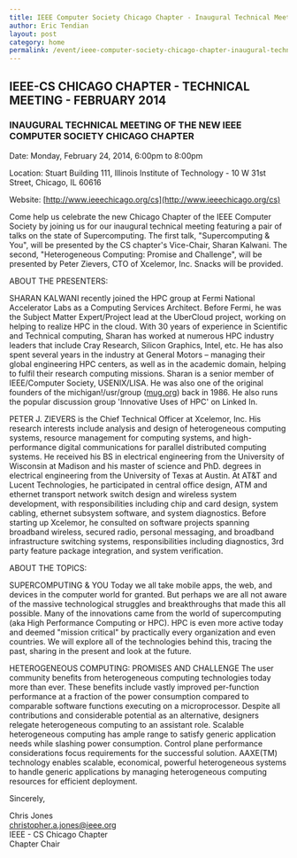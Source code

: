 ```yaml
---
title: IEEE Computer Society Chicago Chapter - Inaugural Technical Meeting
author: Eric Tendian
layout: post
category: home
permalink: /event/ieee-computer-society-chicago-chapter-inaugural-technical-meeting/
---
```


## IEEE-CS CHICAGO CHAPTER - TECHNICAL MEETING - FEBRUARY 2014

### INAUGURAL TECHNICAL MEETING OF THE NEW IEEE COMPUTER SOCIETY CHICAGO CHAPTER

Date: Monday, February 24, 2014, 6:00pm to 8:00pm

Location: Stuart Building 111, Illinois Institute of Technology - 10 W 31st Street, Chicago, IL 60616

Website: [http://www.ieeechicago.org/cs](http://www.ieeechicago.org/cs)

Come help us celebrate the new Chicago Chapter of the IEEE Computer Society by joining us for our inaugural technical meeting featuring a pair of talks on the state of Supercomputing. The first talk, "Supercomputing &amp; You", will be presented by the CS chapter's Vice-Chair, Sharan Kalwani. The second, "Heterogeneous Computing: Promise and Challenge", will be presented by Peter Zievers, CTO of Xcelemor, Inc. Snacks will be provided.

ABOUT THE PRESENTERS:

SHARAN KALWANI recently joined the HPC group at Fermi National Accelerator Labs as a Computing Services Architect. Before Fermi, he was the Subject Matter Expert/Project lead at the UberCloud project, working on helping to realize HPC in the cloud. With 30 years of experience in Scientific and Technical computing, Sharan has worked at numerous HPC industry leaders that include Cray Research, Silicon Graphics, Intel, etc. He has also spent several years in the industry at General Motors – managing their global engineering HPC centers, as well as in the academic domain, helping to fulfil their research computing missions. Sharan is a senior member of IEEE/Computer Society, USENIX/LISA. He was also one of the original founders of the michigan!/usr/group ([mug.org](http://mug.org/)) back in 1986. He also runs the popular discussion group 'Innovative Uses of HPC' on Linked In.

PETER J. ZIEVERS is the Chief Technical Officer at Xcelemor, Inc. His research interests include analysis and design of heterogeneous computing systems, resource management for computing systems, and high-performance digital communications for parallel distributed computing systems. He received his BS in electrical engineering from the University of Wisconsin at Madison and his master of science and PhD. degrees in electrical engineering from the University of Texas at Austin. At AT&amp;T and Lucent Technologies, he participated in central office design, ATM and ethernet transport network switch design and wireless system development, with responsibilities including chip and card design, system cabling, ethernet subsystem software, and system diagnostics. Before starting up Xcelemor, he consulted on software projects spanning broadband wireless, secured radio, personal messaging, and broadband infrastructure switching systems, responsibilities including diagnostics, 3rd party feature package integration, and system verification.

ABOUT THE TOPICS:

SUPERCOMPUTING &amp; YOU
Today we all take mobile apps, the web, and devices in the computer world for granted. But perhaps we are all not aware of the massive technological struggles and breakthroughs that made this all possible. Many of the innovations came from the world of supercomputing (aka High Performance Computing or HPC). HPC is even more active today and deemed "mission critical" by practically every organization and even countries. We will explore all of the technologies behind this, tracing the past, sharing in the present and look at the future.

HETEROGENEOUS COMPUTING: PROMISES AND CHALLENGE
The user community benefits from heterogeneous computing technologies today more than ever. These benefits include vastly improved per-function performance at a fraction of the power consumption compared to comparable software functions executing on a microprocessor. Despite all contributions and considerable potential as an alternative, designers relegate heterogeneous computing to an assistant role. Scalable heterogeneous computing has ample range to satisfy generic application needs while slashing power consumption. Control plane performance considerations focus requirements for the successful solution. AAXE(TM) technology enables scalable, economical, powerful heterogeneous systems to handle generic applications by managing heterogeneous computing resources for efficient deployment.

Sincerely,

Chris Jones<br>
christopher.a.jones@ieee.org<br>
IEEE - CS Chicago Chapter<br>
Chapter Chair
